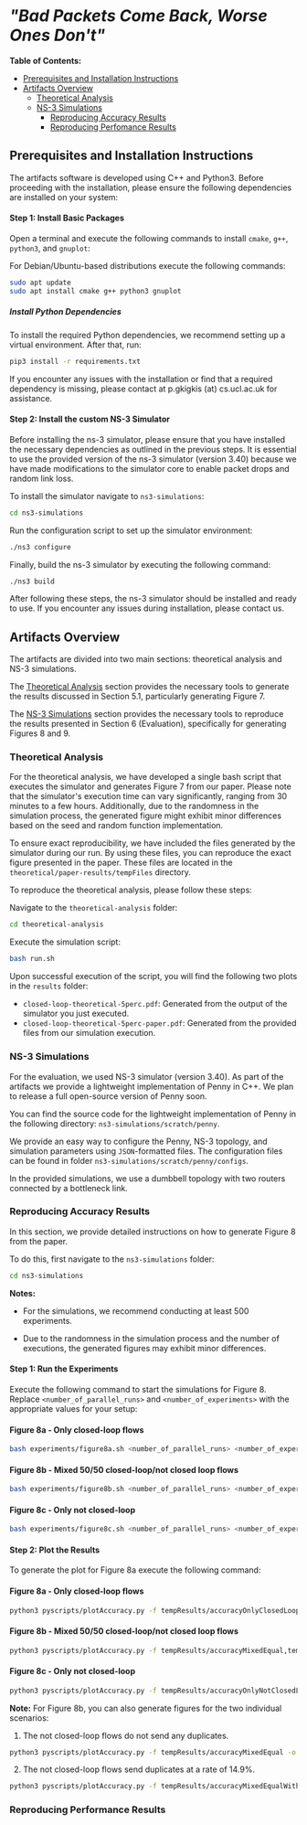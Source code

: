 # _"Bad Packets Come Back, Worse Ones Don't"_

**Table of Contents:**
* [Prerequisites and Installation Instructions](#prerequisites-and-installation-instructions)
* [Artifacts Overview](#artifacts-overview)
    * [Theoretical Analysis](#theoretical-analysis)
    * [NS-3 Simulations](#ns-3-simulations)
        * [Reproducing Accuracy Results](#reproducing-accuracy-results)
        * [Reproducing Perfomance Results](#reproducing-performance-results)

## Prerequisites and Installation Instructions
The artifacts software is developed using C++ and Python3. Before proceeding with the installation, please ensure the following dependencies are installed on your system:

#### Step 1: Install Basic Packages
Open a terminal and execute the following commands to install `cmake`, `g++`,  `python3`, and `gnuplot`:
 
For Debian/Ubuntu-based distributions execute the following commands:
```bash
sudo apt update
sudo apt install cmake g++ python3 gnuplot
```

##### Install Python Dependencies
To install the required Python dependencies, we recommend setting up a virtual environment. After that, run:
```bash
pip3 install -r requirements.txt
```

If you encounter any issues with the installation or find that a required dependency is missing, please contact at p.gkigkis (at) cs.ucl.ac.uk for assistance.


#### Step 2: Install the custom NS-3 Simulator

Before installing the ns-3 simulator, please ensure that you have installed the necessary dependencies as outlined in the previous steps. It is essential to use the provided version of the ns-3 simulator (version 3.40) because we have made modifications to the simulator core to enable packet drops and random link loss.

To install the simulator navigate to `ns3-simulations`:
```bash
cd ns3-simulations
```

Run the configuration script to set up the simulator environment:
```bash
./ns3 configure
```

Finally, build the ns-3 simulator by executing the following command:
```bash
./ns3 build
```

After following these steps, the ns-3 simulator should be installed and ready to use. 
If you encounter any issues during installation, please contact us.


## Artifacts Overview

The artifacts are divided into two main sections: theoretical analysis and NS-3 simulations.

The [Theoretical Analysis](#theoretical-analysis) section provides the necessary tools to generate the results discussed in Section 5.1, particularly  generating Figure 7.

The [NS-3 Simulations](#ns-3-simulations) section provides the necessary tools to reproduce the results presented in Section 6 (Evaluation), specifically for generating Figures 8 and 9.

### Theoretical Analysis
For the theoretical analysis, we have developed a single bash script that executes the simulator and generates Figure 7 from our paper. Please note that the simulator's execution time can vary significantly, ranging from 30 minutes to a few hours. Additionally, due to the randomness in the simulation process, the generated figure might exhibit minor differences based on the seed and random function implementation.

To ensure exact reproducibility, we have included the files generated by the simulator during our run. By using these files, you can reproduce the exact figure presented in the paper. These files are located in the `theoretical/paper-results/tempFiles` directory.

To reproduce the theoretical analysis, please follow these steps:

Navigate to the `theoretical-analysis` folder:
```bash
cd theoretical-analysis
```

Execute the simulation script:
```bash
bash run.sh
```

Upon successful execution of the script, you will find the following two plots in the `results` folder:
 - `closed-loop-theoretical-5perc.pdf`: Generated from the output of the simulator you just executed.
 - `closed-loop-theoretical-5perc-paper.pdf`: Generated from the provided files from our simulation execution.


### NS-3 Simulations
For the evaluation, we used NS-3 simulator (version 3.40). As part of the artifacts we provide a lightweight implementation of Penny in C++. We plan to release a full open-source version of Penny soon.

You can find the source code for the lightweight implementation of Penny in the following directory:
`ns3-simulations/scratch/penny`.

We provide an easy way to configure the Penny, NS-3 topology, and simulation parameters using `JSON`-formatted files. 
The configuration files can be found in folder `ns3-simulations/scratch/penny/configs`.

In the provided simulations, we use a dumbbell topology with two routers connected by a bottleneck link.

### Reproducing Accuracy Results
In this section, we provide detailed instructions on how to generate Figure 8 from the paper.

To do this, first navigate to the `ns3-simulations` folder:
```bash
cd ns3-simulations
```

**Notes:**

 - For the simulations, we recommend conducting at least 500 experiments. 

 - Due to the randomness in the simulation process and the number of executions, the generated figures may exhibit minor differences.
#### Step 1: Run the Experiments

Execute the following command to start the simulations for Figure 8. Replace `<number_of_parallel_runs>` and `<number_of_experiments>` with the appropriate values for your setup: 

####  Figure 8a - Only closed-loop flows
```bash
bash experiments/figure8a.sh <number_of_parallel_runs> <number_of_experiments> 
```
#### Figure 8b - Mixed 50/50 closed-loop/not closed loop flows
```bash
bash experiments/figure8b.sh <number_of_parallel_runs> <number_of_experiments> 
```

#### Figure 8c - Only not closed-loop
```bash
bash experiments/figure8c.sh <number_of_parallel_runs> <number_of_experiments> 
```

#### Step 2: Plot the Results
To generate the plot for Figure 8a execute the following command:

#### Figure 8a - Only closed-loop flows
```bash
python3 pyscripts/plotAccuracy.py -f tempResults/accuracyOnlyClosedLoop -o plots/accuracyOnlyClosedLoop.png
```
#### Figure 8b - Mixed 50/50 closed-loop/not closed loop flows
```bash
python3 pyscripts/plotAccuracy.py -f tempResults/accuracyMixedEqual,tempResults/accuracyMixedEqualWithDup -o plots/accuracyMixedClosedNotClosedLoops.png
```
#### Figure 8c - Only not closed-loop
```bash
python3 pyscripts/plotAccuracy.py -f tempResults/accuracyOnlyNotClosedLoop -o plots/accuracyOnlyNotClosedLoop.png
```

**Note:** For Figure 8b, you can also generate figures for the two individual scenarios:
1.  The not closed-loop flows do not send any duplicates.
```bash
python3 pyscripts/plotAccuracy.py -f tempResults/accuracyMixedEqual -o plots/accuracyMixedEqual.png
```
2.  The not closed-loop flows send duplicates at a rate of 14.9%.
```bash
python3 pyscripts/plotAccuracy.py -f tempResults/accuracyMixedEqualWithDup -o plots/accuracyMixedEqualWithDup.png
```

### Reproducing Performance Results
